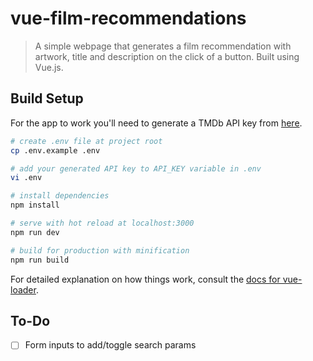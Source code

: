 # vue-film-recommendations

> A simple webpage that generates a film recommendation with artwork, title and description on the click of a button. Built using Vue.js.

## Build Setup

For the app to work you'll need to generate a TMDb API key from [here](https://www.themoviedb.org/).

``` bash
# create .env file at project root
cp .env.example .env

# add your generated API key to API_KEY variable in .env
vi .env

# install dependencies
npm install

# serve with hot reload at localhost:3000
npm run dev

# build for production with minification
npm run build
```

For detailed explanation on how things work, consult the [docs for vue-loader](http://vuejs.github.io/vue-loader).

## To-Do

- [ ] Form inputs to add/toggle search params
